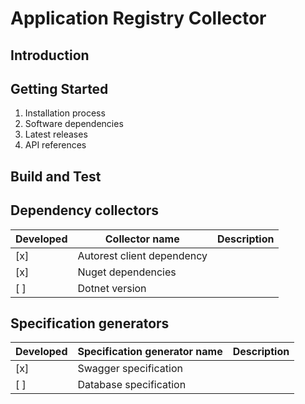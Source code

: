 # Application Registry Collector

## Introduction

## Getting Started

1. Installation process
2. Software dependencies
3. Latest releases
4. API references

## Build and Test

## Dependency collectors

| Developed | Collector name             | Description |
| --------- | -------------------------- | ----------- |
| [x]       | Autorest client dependency |             |
| [x]       | Nuget dependencies         |             |
| [ ]       | Dotnet version             |             |


## Specification generators

| Developed | Specification generator name             | Description |
| --------- | -------------------------- | ----------- |
| [x]       | Swagger specification |             |
| [ ]       | Database specification         |             |